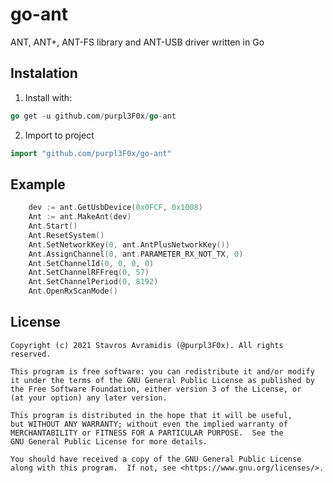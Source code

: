 # go-ant

ANT, ANT+, ANT-FS library and ANT-USB driver written in Go


## Instalation 
1. Install with:
```go 
go get -u github.com/purpl3F0x/go-ant
```
2. Import to project
```go
import "github.com/purpl3F0x/go-ant"
```

## Example 

```go
	dev := ant.GetUsbDevice(0x0FCF, 0x1008)
	Ant := ant.MakeAnt(dev)
	Ant.Start()
	Ant.ResetSystem()
	Ant.SetNetworkKey(0, ant.AntPlusNetworkKey())
	Ant.AssignChannel(0, ant.PARAMETER_RX_NOT_TX, 0)
	Ant.SetChannelId(0, 0, 0, 0)
	Ant.SetChannelRFFreq(0, 57)
	Ant.SetChannelPeriod(0, 8192)
	Ant.OpenRxScanMode()
```



## License
```
Copyright (c) 2021 Stavros Avramidis (@purpl3F0x). All rights reserved.

This program is free software: you can redistribute it and/or modify
it under the terms of the GNU General Public License as published by
the Free Software Foundation, either version 3 of the License, or
(at your option) any later version.

This program is distributed in the hope that it will be useful,
but WITHOUT ANY WARRANTY; without even the implied warranty of
MERCHANTABILITY or FITNESS FOR A PARTICULAR PURPOSE.  See the
GNU General Public License for more details.

You should have received a copy of the GNU General Public License
along with this program.  If not, see <https://www.gnu.org/licenses/>.
```